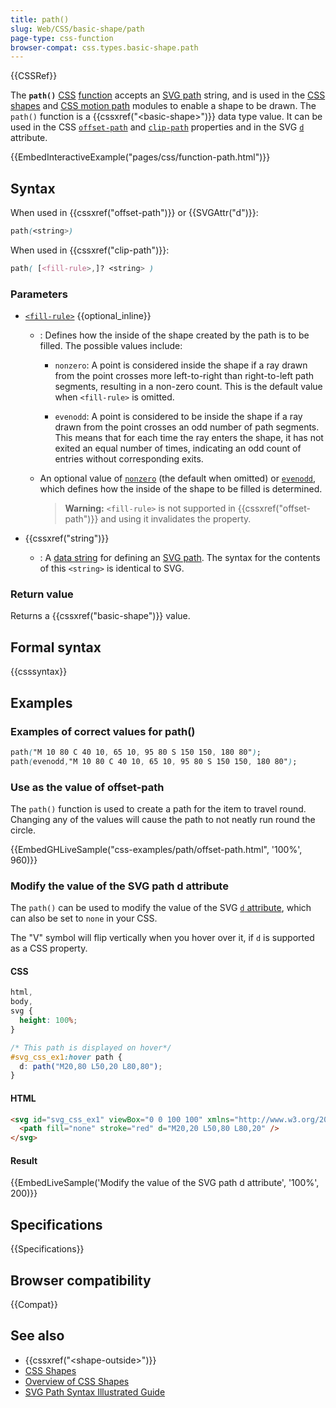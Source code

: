 ```yaml
---
title: path()
slug: Web/CSS/basic-shape/path
page-type: css-function
browser-compat: css.types.basic-shape.path
---
```


{{CSSRef}}

The **`path()`** [CSS](/en-US/docs/Web/CSS) [function](/en-US/docs/Web/CSS/CSS_Functions) accepts an [SVG path](/en-US/docs/Web/SVG/Element/path) string, and is used in the [CSS shapes](/en-US/docs/Web/CSS/CSS_shapes) and [CSS motion path](/en-US/docs/Web/CSS/CSS_motion_path) modules to enable a shape to be drawn. The `path()` function is a {{cssxref("&lt;basic-shape&gt;")}} data type value. It can be used in the CSS [`offset-path`](/en-US/docs/Web/CSS/offset-path) and [`clip-path`](/en-US/docs/Web/CSS/clip-path) properties and in the SVG [`d`](/en-US/docs/Web/SVG/Attribute/d) attribute.

{{EmbedInteractiveExample("pages/css/function-path.html")}}

## Syntax

When used in {{cssxref("offset-path")}} or {{SVGAttr("d")}}:

```css
path(<string>)
```

When used in {{cssxref("clip-path")}}:

```css
path( [<fill-rule>,]? <string> )
```

### Parameters

- [`<fill-rule>`](/en-US/docs/Web/SVG/Attribute/fill-rule) {{optional_inline}}

  - : Defines how the inside of the shape created by the path is to be filled. The possible values include:

    - `nonzero`: A point is considered inside the shape if a ray drawn from the point crosses more left-to-right than right-to-left path segments, resulting in a non-zero count. This is the default value when `<fill-rule>` is omitted.

    - `evenodd`: A point is considered to be inside the shape if a ray drawn from the point crosses an odd number of path segments. This means that for each time the ray enters the shape, it has not exited an equal number of times, indicating an odd count of entries without corresponding exits.

  - An optional value of [`nonzero`](/en-US/docs/Web/SVG/Attribute/fill-rule#nonzero) (the default when omitted) or [`evenodd`](/en-US/docs/Web/SVG/Attribute/fill-rule#evenodd), which defines how the inside of the shape to be filled is determined.
    > **Warning:** `<fill-rule>` is not supported in {{cssxref("offset-path")}} and using it invalidates the property.

- {{cssxref("string")}}
  - : A [data string](/en-US/docs/Web/SVG/Attribute/d) for defining an [SVG path](/en-US/docs/Web/SVG/Element/path). The syntax for the contents of this `<string>` is identical to SVG.

### Return value

Returns a {{cssxref("basic-shape")}} value.

## Formal syntax

{{csssyntax}}

## Examples

### Examples of correct values for path()

```css
path("M 10 80 C 40 10, 65 10, 95 80 S 150 150, 180 80");
path(evenodd,"M 10 80 C 40 10, 65 10, 95 80 S 150 150, 180 80");
```

### Use as the value of offset-path

The `path()` function is used to create a path for the item to travel round. Changing any of the values will cause the path to not neatly run round the circle.

{{EmbedGHLiveSample("css-examples/path/offset-path.html", '100%', 960)}}

### Modify the value of the SVG path d attribute

The `path()` can be used to modify the value of the SVG [`d` attribute](/en-US/docs/Web/SVG/Attribute/d), which can also be set to `none` in your CSS.

The "V" symbol will flip vertically when you hover over it, if `d` is supported as a CSS property.

#### CSS

```css
html,
body,
svg {
  height: 100%;
}

/* This path is displayed on hover*/
#svg_css_ex1:hover path {
  d: path("M20,80 L50,20 L80,80");
}
```

#### HTML

```html
<svg id="svg_css_ex1" viewBox="0 0 100 100" xmlns="http://www.w3.org/2000/svg">
  <path fill="none" stroke="red" d="M20,20 L50,80 L80,20" />
</svg>
```

#### Result

{{EmbedLiveSample('Modify the value of the SVG path d attribute', '100%', 200)}}

## Specifications

{{Specifications}}

## Browser compatibility

{{Compat}}

## See also

- {{cssxref("&lt;shape-outside&gt;")}}
- [CSS Shapes](/en-US/docs/Web/CSS/CSS_shapes)
- [Overview of CSS Shapes](/en-US/docs/Web/CSS/CSS_shapes/Overview_of_shapes)
- [SVG Path Syntax Illustrated Guide](https://css-tricks.com/svg-path-syntax-illustrated-guide/)
